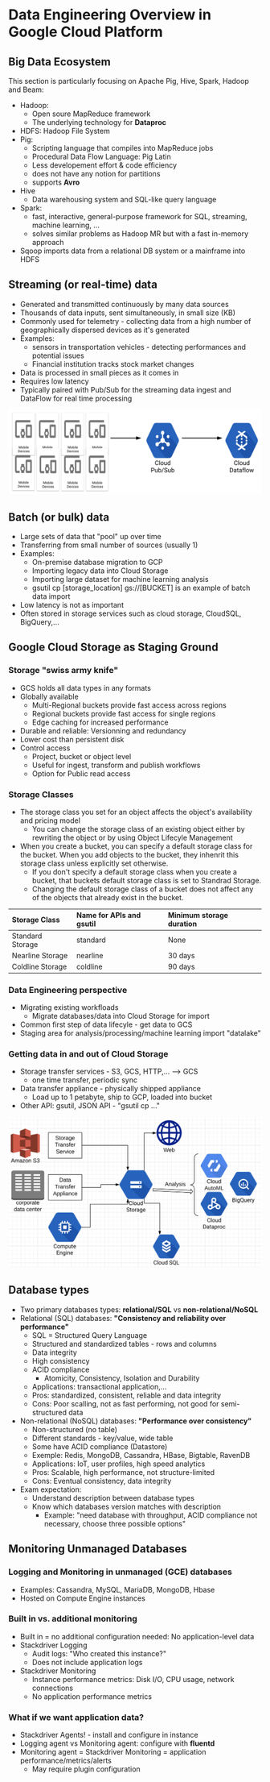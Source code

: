 # Data Engineering Overview in Google Cloud Platform

## Big Data Ecosystem
This section is particularly focusing on Apache Pig, Hive, Spark, Hadoop and Beam: 
- Hadoop:
  - Open soure MapReduce framework
  - The underlying technology for **Dataproc**
- HDFS: Hadoop File System
- Pig: 
  - Scripting language that compiles into MapReduce jobs
  - Procedural Data Flow Language: Pig Latin
  - Less developement effort & code efficiency 
  - does not have any notion for partitions
  - supports **Avro**
- Hive
  - Data warehousing system and SQL-like query language
- Spark:
  - fast, interactive, general-purpose framework for SQL, streaming, machine learning, ...
  - solves similar problems as Hadoop MR but with a fast in-memory approach
- Sqoop imports data from a relational DB system or a mainframe into HDFS

## Streaming (or real-time) data
- Generated and transmitted continuously by many data sources
- Thousands of data inputs, sent simultaneously, in small size (KB)
- Commonly used for telemetry - collecting data from a high number of geographically dispersed devices as it's generated
- Examples: 
  - sensors in transportation vehicles - detecting performances and potential issues 
  - Financial institution tracks stock market changes
- Data is processed in small pieces as it comes in 
- Requires low latency
- Typically paired with Pub/Sub for the streaming data ingest and DataFlow for real time processing

![Streaming (or real-time) data](./image/2-1.png "Streaming (or real-time) data")

## Batch (or bulk) data
- Large sets of data that "pool" up over time
- Transferring from small number of sources (usually 1)
- Examples: 
  - On-premise database migration to GCP
  - Importing legacy data into Cloud Storage
  - Importing large dataset for machine learning analysis
  - gsutil cp [storage_location] gs://[BUCKET] is an example of batch data import
- Low latency is not as important
- Often stored in storage services such as cloud storage, CloudSQL, BigQuery,...

## Google Cloud Storage as Staging Ground

### Storage "swiss army knife"
- GCS holds all data types in any formats
- Globally available
  - Multi-Regional buckets provide fast access across regions 
  - Regional buckets provide fast access for single regions 
  - Edge caching for increased performance
- Durable and reliable: Versionning and redundancy
- Lower cost than persistent disk
- Control access
  - Project, bucket or object level
  - Useful for ingest, transform and publish workflows
  - Option for Public read access

### Storage Classes
- The storage class you set for an object affects the object's availability and pricing model
  - You can change the storage class of an existing object either by rewriting the object or by using Object Lifecyle Management
- When you create a bucket, you can specify a default storage class for the bucket. When you add objects to the bucket, they inhenrit this storage class unless explicitly set otherwise. 
  - If you don't specify a default storage class when you create a bucket, that buckets default storage class is set to Standrad Storage. 
  - Changing the default storage class of a bucket does not affect any of the objects that already exist in the bucket. 

| Storage Class                 | Name for APIs and gsutil | Minimum storage duration |
| :---------------------------- | :----------------------- | :----------------------- |
| Standard Storage              | standard                 | None                     |
| Nearline Storage              | nearline                 | 30 days                  |
| Coldline Storage              | coldline                 | 90 days                  |

### Data Engineering perspective
- Migrating existing workfloads 
  - Migrate databases/data into Cloud Storage for import
- Common first step of data lifecyle - get data to GCS
- Staging area for analysis/processing/machine learning import "datalake"

### Getting data in and out of Cloud Storage
- Storage transfer services - S3, GCS, HTTP,... --> GCS
  - one time transfer, periodic sync 
- Data transfer appliance - physically shipped appliance 
  - Load up to 1 petabyte, ship to GCP, loaded into bucket
- Other API: gsutil, JSON API - "gsutil cp ..."

![Getting data in and out of Cloud Storage](./image/2-2.png "Getting data in and out of Cloud Storage")

## Database types
- Two primary databases types: **relational/SQL** vs **non-relational/NoSQL**
- Relational (SQL) databases: **"Consistency and reliability over performance"**
  - SQL = Structured Query Language
  - Structured and standardized tables - rows and columns 
  - Data integrity
  - High consistency
  - ACID compliance 
    - Atomicity, Consistency, Isolation and Durability
  - Applications: transactional application,...
  - Pros: standardized, consistent, reliable and data integrity
  - Cons: Poor scalling, not as fast performing, not good for semi-structured data 
- Non-relational (NoSQL) databases: **"Performance over consistency"**
  - Non-structured (no table)
  - Different standards - key/value, wide table
  - Some have ACID compliance (Datastore)
  - Exemple: Redis, MongoDB, Cassandra, HBase, Bigtable, RavenDB
  - Applications: IoT, user profiles, high speed analytics
  - Pros: Scalable, high performance, not structure-limited
  - Cons: Eventual consistency, data integrity
- Exam expectation: 
  - Understand description between database types 
  - Know which databases version matches with description 
    - Example: "need database with throughput, ACID compliance not necessary, choose three possible options"

## Monitoring Unmanaged Databases

### Logging and Monitoring in unmanaged (GCE) databases 
- Examples: Cassandra, MySQL, MariaDB, MongoDB, Hbase
- Hosted on Compute Engine instances

### Built in vs. additional monitoring
- Built in = no additional configuration needed: No application-level data
- Stackdriver Logging 
  - Audit logs: "Who created this instance?"
  - Does not include application logs
- Stackdriver Monitoring
  - Instance performance metrics: Disk I/O, CPU usage, network connections
  - No application performance metrics 

### What if we want application data?
- Stackdriver Agents! - install and configure in instance
- Logging agent vs Monitoring agent: configure with **fluentd**
- Monitoring agent = Stackdriver Monitoring = application performance/metrics/alerts
  - May require plugin configuration